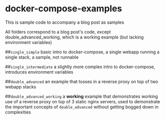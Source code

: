 # docker-compose-examples
This is sample code to accompany a blog post as samples

All folders correspond to a blog post's code, except double_advanced_working, which 
is a working example (but lacking environment variables)

##`single_simple`
basic intro to docker-compose, a single webapp running a single stack, a sample, not runnable

##`single_intermediate`
a slightly more complex intro to docker-compose, introduces environment variables

##`double_advanced`
an example that tosses in a reverse proxy on top of two webapp stacks

##`double_advanced_working`
a **working** example that demonstrates working use of a reverse proxy on top of 3 static nginx servers,
used to demonstrate the important concepts of `double_advanced` without getting bogged down in complexities